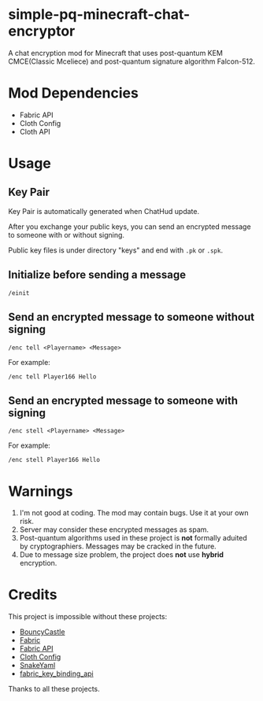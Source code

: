 # simple-pq-minecraft-chat-encryptor

A chat encryption mod for Minecraft that uses post-quantum KEM CMCE(Classic Mceliece) and post-quantum signature algorithm Falcon-512.

# Mod Dependencies

- Fabric API
- Cloth Config
- Cloth API

# Usage

## Key Pair

Key Pair is automatically generated when ChatHud update. 

After you exchange your public keys, you can send an encrypted message to someone with or without signing.

Public key files is under directory "keys" and end with `.pk` or `.spk`.



## Initialize before sending a message

```
/einit
```



## Send an encrypted message to someone without signing

```
/enc tell <Playername> <Message>
```

For example:

```
/enc tell Player166 Hello
```

## Send an encrypted message to someone with signing

```
/enc stell <Playername> <Message>
```

For example:

```
/enc stell Player166 Hello
```

# Warnings

1. I'm not good at coding. The mod may contain bugs. Use it at your own risk.
2. Server may consider these encrypted messages as spam. 
3. Post-quantum algorithms used in these project is **not** formally aduited by cryptographiers. Messages may be cracked in the future.
4. Due to message size problem, the project does **not** use **hybrid** encryption. 

# Credits

This project is impossible without these projects:

- [BouncyCastle](https://github.com/bcgit/bc-csharp)
- [Fabric](https://fabricmc.net/)
- [Fabric API](https://fabricmc.net/)
- [Cloth Config](https://github.com/shedaniel/cloth-config)
- [SnakeYaml](https://github.com/snakeyaml/snakeyaml)
- [fabric_key_binding_api](https://fabricmc.net/)

Thanks to all these projects.
